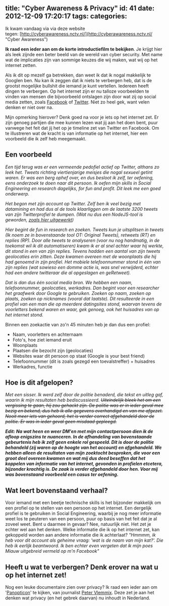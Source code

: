 title: "Cyber Awareness & Privacy"
id: 41
date: 2012-12-09 17:20:17
tags:
categories:
---
Ik kwam vandaag via via deze website tegen: [http://cyberawareness.nctv.nl/](http://cyberawareness.nctv.nl/ "Cyber Awareness")

**Ik raad een ieder aan om de korte introductiefilm te bekijken**. Je krijgt hier als leek zijnde een beter beeld van de wereld van cyber security. Met name wat de implicaties zijn van sommige keuzes die wij maken, wat wij op het internet zetten.

<!--more-->

Als ik dit op mezelf ga betrekken, dan weet ik dat ik nogal makkelijk te Googlen ben. Nu kan ik zeggen dat ik niets te verbergen heb, dat is de grootst mogelijke bullshit die iemand je kunt vertellen. Iedereen heeft dingen te verbergen. Op het internet zijn er nu talloze voorbeelden te vinden van mensen die bijvoorbeeld ontslagen zijn door wat zij op social media zetten, zoals [Facebook](http://chris.pirillo.com/waitress-fired-over-facebook-status/ "Waitress fired over Facebook status") of [Twitter](http://www.businessinsider.com/twitter-fired-2011-5?op=1 "13 People Who Got Fired For Tweeting"). Niet zo heel gek, want velen denken er niet over na.

Mijn opmerking hierover? Denk goed na voor je iets op het internet zet. Er zijn genoeg partijen die mee kunnen lezen wat jij aan het doen bent, puur vanwege het feit dat jij het op je timeline zet van Twitter en Facebook. Om te illustreren wat de kracht is van informatie op het internet, hier een voorbeeld die ik zelf heb meegemaakt.

## Een voorbeeld

_Een tijd terug was er een vermeende pedofiel actief op Twitter, althans zo leek het. Tweets richting viertienjarige meisjes die nogal sexueel getint waren. Er was een berg ophef over, en dus besloot ik zelf, ter oefening, eens onderzoek te doen naar dit persoon. Ik oefen mijn skills in Social Engineering en research dagelijks, for fun and profit. Dit leek me een goed onderwerp._

_Het begon met zijn account op Twitter. Zelf ben ik veel bezig met datamining en had dus al de tools klaarliggen om de laatste 3200 tweets van zijn Twitterprofiel te dumpen. (Wat nu dus een NodeJS-tool is geworden, [zoals hier uitgewerkt](http://jeltelagendijk.nl/2012/12/twitter-toolkit-in-nodejs/ "Twitter toolkit in NodeJS"))_

_Hier begint de fun in research en zoeken. Tweets kun je uitsplitsen in tweets (Ik noem ze in bovenstaande tool OT: Original Tweets), retweets (RT) en replies (RP). Door alle tweets te analyseren (voor nu nog handmatig, in de toekomst wil ik dit automatiseren) kwam ik er al snel achter waar hij werkte, dit stond in een van zijn replies. Tevens hadden een aantal van zijn tweets geolocaties erin zitten. Deze kwamen overeen met de woonplaats die hij had genoemd in zijn profiel. Het mobiele telefoonnummer stond in één van zijn replies (wat sowieso een domme actie is, was snel verwijderd, echter had een andere twitteraar die al opgeslagen en geRetweet)._

_Dat is dan dus één social media bron. We hebben een naam, telefoonnummer, geolocaties, werkadres. Dan begint voor een researcher het graafwerk door Google te gebruiken. Zoeken op naam, zoeken op plaats, zoeken op nicknames (vooral dat laatste). Dit resulteerde in een profiel van een man die op meerdere datingsites stond, waarvan tevens de voorletters bekend waren en waar, gek genoeg, ook het huisadres van op het internet stond._

Binnen een zoekactie van zo'n 45 minuten heb je dan dus een profiel:

*   Naam, voorletters en achternaam
*   Foto's, hoe ziet iemand eruit
*   Woonplaats
*   Plaatsen die bezocht zijn (geolocaties)
*   Websites waar dit persoon op staat (Google is your best friend)
*   Telefoonnummer (dit is zoals gezegd een toevalstreffer) + huisadres
*   Werkadres, functie

## Hoe is dit afgelopen?

_Met een sisser. Ik werd zelf door de politie benaderd, die tekst en uitleg gaf, waarin ik mijn resultaten heb bediscussieerd. <del>Uiteindelijk bleek het om een vergissing te gaan, hij zou gehackt zijn. De politie was er in ieder geval mee bezig en bekend, dus heb ik alle gegevens overhandigd en van me afgezet. Nooit meer iets van gehoord, het is verder correct afgehandeld door de politie. Er was in ieder geval geen misdaad gepleegd.</del>_

_**Edit: Na wat heen en weer DM'en met mijn contactpersoon dien ik de afloop enigszins te nuanceren. In de afhandeling van bovenstaande gebeurtenis heb ik zelf geen enkele rol gespeeld. Dit is door de politie behandeld (zij waren op de hoogte van het account) en afgehandeld. We hebben alleen de resultaten van mijn zoektocht besproken, die voor een groot deel overeen kwamen en wat mij dus deed beseffen dat het koppelen van informatie van het internet, gevonden in profielen etcetera, bijzonder krachtig is. De zaak is verder afgehandeld door hen. Voor mij was bovenstaand voorbeeld een casus ter oefening.**_

## Wat leert bovenstaand verhaal?

Voor iemand met een beetje technische skills is het bijzonder makkelijk om een profiel op te stellen van een persoon op het internet. Een dergelijk profiel is te gebruiken in Social Engineering, waarbij je nog meer informatie weet los te peuteren van een persoon, puur op basis van het feit dat je al zoveel weet. Bent u daarmee in gevaar? Nee, natuurlijk niet. Het zet je echter wel aan het denken. Welke informatie die ik op het internet zet, kan gekoppeld worden aan andere informatie die ik achterlaat? _"Hmmmm, ik heb voor dit account als geheime vraag: 'wat is de naam van mijn kat?'. Die heb ik eerlijk beantwoord. Ik ben echter even vergeten dat ik mijn poes Miauw uitgebreid vermeld op m'n Facebook"_

## Heeft u wat te verbergen? Denk erover na wat u op het internet zet!

Nog een leuke documentaire zien over privacy? Ik raad een ieder aan om '[Panopticon](http://vimeo.com/52165457 "Panopticon - de docu over jouw privacy")' te kijken, van journalist [Peter Vlemmix](http://twitter.com/petervlemmix "Peter Vlemmix on Twitter"). Deze zet je aan het denken wat privacy (en het gebrek daarvan) nu inhoudt in Nederland.